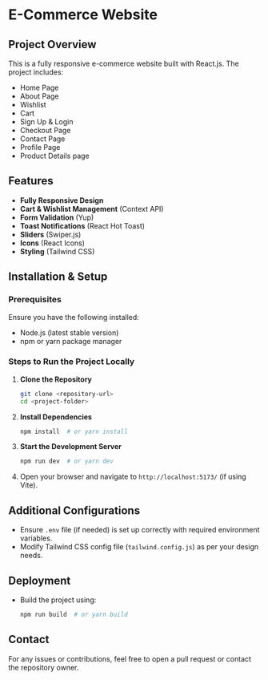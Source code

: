 # E-Commerce Website

## Project Overview
This is a fully responsive e-commerce website built with React.js. The project includes:

- Home Page
- About Page
- Wishlist
- Cart
- Sign Up & Login
- Checkout Page
- Contact Page
- Profile Page
- Product Details page

## Features
- **Fully Responsive Design**
- **Cart & Wishlist Management** (Context API)
- **Form Validation** (Yup)
- **Toast Notifications** (React Hot Toast)
- **Sliders** (Swiper.js)
- **Icons** (React Icons)
- **Styling** (Tailwind CSS)

## Installation & Setup

### Prerequisites
Ensure you have the following installed:
- Node.js (latest stable version)
- npm or yarn package manager

### Steps to Run the Project Locally
1. **Clone the Repository**
   ```bash
   git clone <repository-url>
   cd <project-folder>
   ```
2. **Install Dependencies**
   ```bash
   npm install  # or yarn install
   ```
3. **Start the Development Server**
   ```bash
   npm run dev  # or yarn dev
   ```
4. Open your browser and navigate to `http://localhost:5173/` (if using Vite).

## Additional Configurations
- Ensure `.env` file (if needed) is set up correctly with required environment variables.
- Modify Tailwind CSS config file (`tailwind.config.js`) as per your design needs.

## Deployment
- Build the project using:
  ```bash
  npm run build  # or yarn build
  ```
## Contact
For any issues or contributions, feel free to open a pull request or contact the repository owner.

